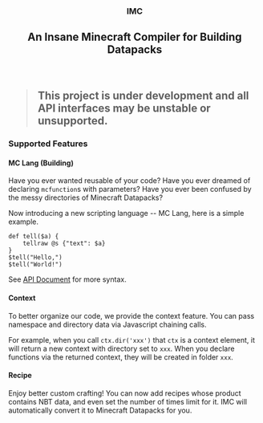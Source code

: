 <h3 align="center">IMC<h2>
<p align="center">An <strong>I</strong>nsane <strong>M</strong>inecraft <strong>C</strong>ompiler for Building Datapacks</p>
<br>

> **This project is under development and all API interfaces may be unstable or unsupported.**



### Supported Features


#### MC Lang (Building)

Have you ever wanted reusable of your code? Have you ever dreamed of declaring `mcfunction`s with parameters? Have you ever been confused by the messy directories of Minecraft Datapacks?

Now introducing a new scripting language -- MC Lang, here is a simple example.

```plain
def tell($a) {
	tellraw @s {"text": $a}
}
$tell("Hello,")
$tell("World!")
```

See [API Document](#) for more syntax.


#### Context

To better organize our code, we provide the context feature. You can pass namespace and directory data via Javascript chaining calls.

For example, when you call `ctx.dir('xxx')` that `ctx` is a context element, it will return a new context with directory set to `xxx`. When you declare functions via the returned context, they will be created in folder `xxx`.


#### Recipe

Enjoy better custom crafting! You can now add recipes whose product contains NBT data, and even set the number of times limit for it. IMC will automatically convert it to Minecraft Datapacks for you.
